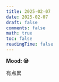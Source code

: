 ```yaml
---
title: 2025-02-07
date: 2025-02-07
draft: false
comments: false
math: true
toc: false
readingTime: false
---
```


**Mood: 😪**

有点累